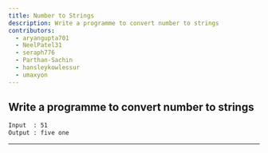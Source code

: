 ```yaml
---
title: Number to Strings
description: Write a programme to convert number to strings
contributors:
  - aryangupta701
  - NeelPatel31
  - seraph776
  - Parthan-Sachin
  - hansleykowlessur
  - umaxyon
---
```


## Write a programme to convert number to strings

```txt
Input  : 51
Output : five one
```

---
